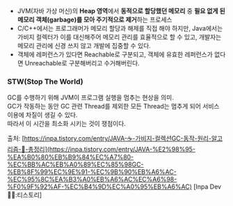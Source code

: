 - JVM(자바 가상 머신)의 **Heap 영역**에서 **동적으로 할당했던 메모리** 중 **필요 없게 된 메모리 객체(garbage)를 모아 주기적으로 제거**하는 프로세스
- C/C++에서는 프로그래머가 메모리 할당과 해제를 직접 해야 하지만, Java에서는 가비지 컬렉터가 이를 대신해주어 메모리 관리를 효율적으로 할 수 있고, 개발자는 메모리 관리에 신경 쓰지 않고 개발에 집중할 수 있다.
- 객체에 레퍼런스가 있다면 Reachable로 구분되고, 객체에 유효한 레퍼런스가 없다면 Unreachable로 구분해버리고 수거해버린다. 
### **STW**(Stop The World)
GC를 수행하기 위해 JVM이 프로그램 실행을 멈추는 현상을 의미.  
GC가 작동하는 동안 GC 관련 Thread를 제외한 모든 Thread는 멈추게 되어 서비스 이용에 차질이 생길 수 있다.  
따라서 이 시간을 최소화 시키는 것이 쟁점이다.



출처: 
[https://inpa.tistory.com/entry/JAVA-☕-가비지-컬렉션GC-동작-원리-알고리즘-💯-총정리](https://inpa.tistory.com/entry/JAVA-%E2%98%95-%EA%B0%80%EB%B9%84%EC%A7%80-%EC%BB%AC%EB%A0%89%EC%85%98GC-%EB%8F%99%EC%9E%91-%EC%9B%90%EB%A6%AC-%EC%95%8C%EA%B3%A0%EB%A6%AC%EC%A6%98-%F0%9F%92%AF-%EC%B4%9D%EC%A0%95%EB%A6%AC) [Inpa Dev 👨‍💻:티스토리]